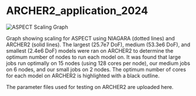 # ARCHER2_application_2024

![ASPECT Scaling Graph](https://github.com/Lukel13/ARCHER2_application_2024/assets/95885918/d2056432-75b7-4b43-9340-3ee380b19493)

Graph showing scaling for ASPECT using NIAGARA (dotted lines) and ARCHER2 (solid lines). The largest (25.7e7 DoF), medium (53.3e6 DoF), and smallest (2.4e6 DoF) models were ran on ARCHER2 to determine the optimum number of nodes to run each model on. It was found that large jobs run optimally on 15 nodes (using 128 cores per node), our medium jobs on 6 nodes, and our small jobs on 2 nodes. The optimum number of cores for each model on ARCHER2 is highlighted with a black outline.

The parameter files used for testing on ARCHER2 are uploaded here.
